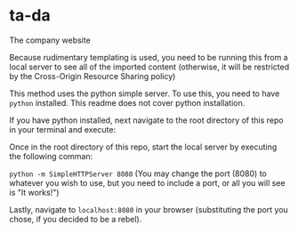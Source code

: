 # ta-da
The company website

Because rudimentary templating is used, you need to be running this from a local server to see all of the imported content (otherwise, it will be restricted by the Cross-Origin Resource Sharing policy)

This method uses the python simple server. To use this, you need to have `python` installed. This readme does not cover python installation.

If you have python installed, next navigate to the root directory of this repo in your terminal and execute:

Once in the root directory of this repo, start the local server by executing the following comman:

`python -m SimpleHTTPServer 8080` (You may change the port (8080) to whatever you wish to use, but you need to include a port, or all you will see is "It works!")

Lastly, navigate to `localhost:8080` in your browser (substituting the port you chose, if you decided to be a rebel).